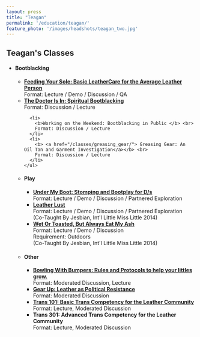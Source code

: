 ```yaml
---
layout: press
title: "Teagan"
permalink: '/education/teagan/'
feature_photo: '/images/headshots/teagan_two.jpg'
---
```


<div class="mt-5"> </div>

## Teagan's Classes

<div class="mt-3"> </div>


<ul>
  <li>
    <h4> Bootblacking </h4>
    <ul>
      <li>
        <a href="/classes/feeding_your_soul/">
          <b>Feeding Your Sole: Basic LeatherCare for the Average Leather Person</b><br>
        </a>
        Format: Lecture / Demo / Discussion / QA
      </li>
      <li>
        <b><a href="/classes/doctor_is_in/">The Doctor Is In: Spiritual Bootblacking</a></b><br>
        Format: Discussion / Lecture
      </li>

      <li>
        <b>Working on the Weekend: Bootblacking in Public </b> <br>
        Format: Discussion / Lecture
      </li>
      <li>
        <b> <a href="/classes/greasing_gear/"> Greasing Gear: An Oil Tan and Garment Investigation</a></b> <br>
        Format: Discussion / Lecture
      </li>
    </ul>
  </li>
  <li>
    <h4> Play </h4>
    <ul>
      <li>
        <b><a href="/classes/under_my_boot/"> Under My Boot: Stomping and Bootplay for D/s</a></b><br>
        Format: Lecture / Demo / Discussion / Partnered Exploration
      </li>
      <li>
        <b><a href="/classes/leather_lust/">
          Leather Lust
        </a></b><br>
        Format: Lecture / Demo / Discussion / Partnered Exploration<br>
        (Co-Taught By Jesbian, Int'l Little Miss Little 2014)
      </li>
      <li>
        <b><a href="/classes/eat_my_ash/">
          Wet Or Toasted, But Always Eat My Ash
        </a></b><br>
        Format: Lecture / Demo / Discussion<br>
        Requirement: Outdoors<br>
        (Co-Taught By Jesbian, Int'l Little Miss Little 2014)
      </li>
    </ul>
  </li>
  <li>
    <h4> Other </h4>
    <ul>
      <li>
        <b><a href="/classes/bowling-with-bumpers">
          Bowling With Bumpers: Rules and Protocols to help your littles grow.
        </a></b><br>
        Format: Moderated Discussion, Lecture
      </li>
      <li>
        <b><a href="/classes/gear_up/">Gear Up: Leather as Political Resistance</a></b><br>
        Format: Moderated Discussion
      </li>
      <li>
        <b><a href="/classes/trans-101/"> Trans 101: Basic Trans Competency for the Leather Community</a></b><br>
        Format: Lecture, Moderated Discussion
      </li>
      <li>
        <b>Trans 301: Advanced Trans Competency for the Leather Community</b><br>
        Format: Lecture, Moderated Discussion
      </li>
    </ul>
  </li>
</ul>
